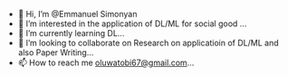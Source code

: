 - 👋 Hi, I’m @Emmanuel Simonyan
- 👀 I’m interested in the application of DL/ML for social good ...
- 🌱 I’m currently learning DL...
- 💞️ I’m looking to collaborate on Research on applicatioin of DL/ML and also Paper Writing...
- 📫 How to reach me oluwatobi67@gmail.com...

<!---
Simonyano/Simonyano is a ✨ special ✨ repository because its `README.md` (this file) appears on your GitHub profile.
You can click the Preview link to take a look at your changes.
--->
